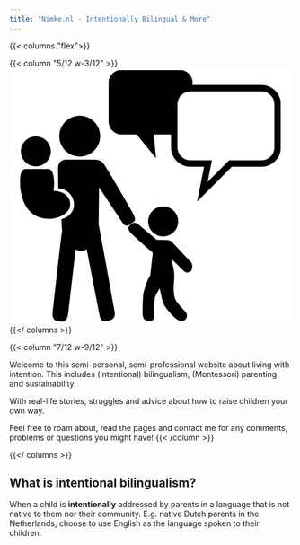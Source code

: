 ```yaml
---
title: "Nimke.nl - Intentionally Bilingual & More"
---
```


{{< columns "flex">}}

{{< column "5/12 w-3/12" >}}
![Logo of Nimke dot nl. Person holding a baby while also holding hands with a child. Speech bubbles are above the three.](/images/Nimke_nl_logo_black.webp)
{{</ columns >}}

{{< column "7/12 w-9/12" >}}

Welcome to this semi-personal, semi-professional website about living with intention. This includes (intentional) bilingualism, (Montessori) parenting and sustainability. 

With real-life stories, struggles and advice about how to raise children your own way.

Feel free to roam about, read the pages and contact me for any comments, problems or questions you might have!
{{< /column >}}

{{</ columns >}}

## What is intentional bilingualism?

When a child is **intentionally** addressed by parents in a language that is not native to them nor their community.
E.g. native Dutch parents in the Netherlands, choose to use English as the language spoken to their children.
